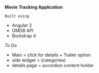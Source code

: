 **Movie Tracking Application**

`Built using`
- Angular 2
- OMDB API
- Bootstrap 4

*To Do*
- Main  =  click for details + Trailer option
- side widget  =  (categories)
- details page  =  accordion content holder
